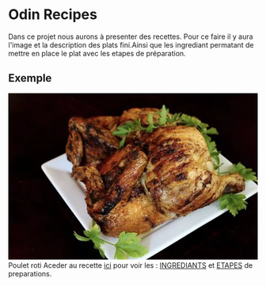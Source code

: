 # Odin Recipes
Dans ce projet nous aurons à presenter des recettes.
Pour ce faire il y aura l'image et la description des plats fini.Ainsi que les ingrediant permatant de mettre en place le plat avec les etapes de préparation.

## Exemple 
![Poulet](image/Juicy%20Roasted%20Chicken.webp)
 Poulet roti Aceder au recette [ici](#) pour voir les : [INGREDIANTS]()  et [ETAPES]() de preparations.

